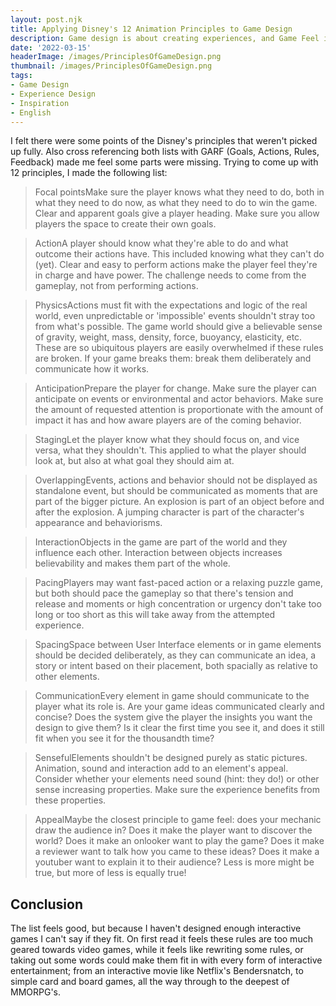 ```yaml
---
layout: post.njk
title: Applying Disney's 12 Animation Principles to Game Design
description: Game design is about creating experiences, and Game Feel is crucial to that. In this article, I share my perspective on essential design principles—based on Disney’s animation insights and gameplay frameworks—to make interactive experiences clearer and more impactful.
date: '2022-03-15'
headerImage: /images/PrinciplesOfGameDesign.png
thumbnail: /images/PrinciplesOfGameDesign.png
tags:
- Game Design
- Experience Design
- Inspiration
- English
---
```


I felt there were some points of the Disney's principles that weren't picked up fully. Also cross referencing both lists with GARF (Goals, Actions, Rules, Feedback) made me feel some parts were missing. Trying to come up with 12 principles, I made the following list:

> Focal pointsMake sure the player knows what they need to do, both in what they need to do now, as what they need to do to win the game. Clear and apparent goals give a player heading. Make sure you allow players the space to create their own goals.

> ActionA player should know what they're able to do and what outcome their actions have. This included knowing what they can't do (yet). Clear and easy to perform actions make the player feel they're in charge and have power. The challenge needs to come from the gameplay, not from performing actions.

> PhysicsActions must fit with the expectations and logic of the real world, even unpredictable or 'impossible' events shouldn't stray too from what's possible. The game world should give a believable sense of gravity, weight, mass, density, force, buoyancy, elasticity, etc. These are so ubiquitous players are easily overwhelmed if these rules are broken. If your game breaks them: break them deliberately and communicate how it works.

> AnticipationPrepare the player for change. Make sure the player can anticipate on events or environmental and actor behaviors. Make sure the amount of requested attention is proportionate with the amount of impact it has and how aware players are of the coming behavior.

> StagingLet the player know what they should focus on, and vice versa, what they shouldn't. This applied to what the player should look at, but also at what goal they should aim at.

> OverlappingEvents, actions and behavior should not be displayed as standalone event, but should be communicated as moments that are part of the bigger picture. An explosion is part of an object before and after the explosion. A jumping character is part of the character's appearance and behaviorisms.

> InteractionObjects in the game are part of the world and they influence each other. Interaction between objects increases believability and makes them part of the whole.

> PacingPlayers may want fast-paced action or a relaxing puzzle game, but both should pace the gameplay so that there's tension and release and moments or high concentration or urgency don't take too long or too short as this will take away from the attempted experience.

> SpacingSpace between User Interface elements or in game elements should be decided deliberately, as they can communicate an idea, a story or intent based on their placement, both spacially as relative to other elements.

> CommunicationEvery element in game should communicate to the player what its role is. Are your game ideas communicated clearly and concise? Does the system give the player the insights you want the design to give them? Is it clear the first time you see it, and does it still fit when you see it for the thousandth time?

> SensefulElements shouldn't be designed purely as static pictures. Animation, sound and interaction add to an element's appeal. Consider whether your elements need sound (hint: they do!) or other sense increasing properties. Make sure the experience benefits from these properties.

> AppealMaybe the closest principle to game feel: does your mechanic draw the audience in? Does it make the player want to discover the world? Does it make an onlooker want to play the game? Does it make a reviewer want to talk how you came to these ideas? Does it make a youtuber want to explain it to their audience? Less is more might be true, but more of less is equally true!

## Conclusion

The list feels good, but because I haven't designed enough interactive games I can't say if they fit. On first read it feels these rules are too much geared towards video games, while it feels like rewriting some rules, or taking out some words could make them fit in with every form of interactive entertainment; from an interactive movie like Netflix's Bendersnatch, to simple card and board games, all the way through to the deepest of MMORPG's.

